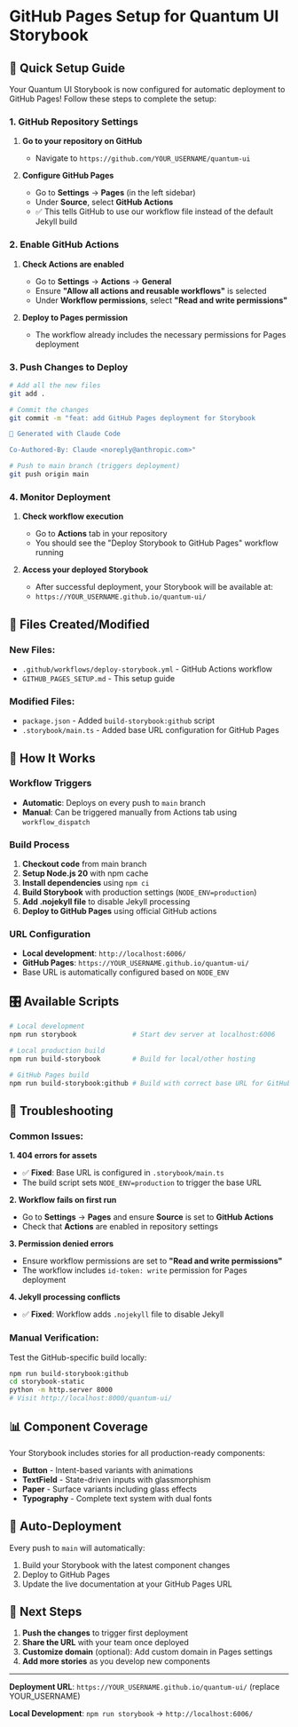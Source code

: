 # GitHub Pages Setup for Quantum UI Storybook

## 🚀 Quick Setup Guide

Your Quantum UI Storybook is now configured for automatic deployment to GitHub Pages! Follow these steps to complete the setup:

### 1. GitHub Repository Settings

1. **Go to your repository on GitHub**
   - Navigate to `https://github.com/YOUR_USERNAME/quantum-ui`

2. **Configure GitHub Pages**
   - Go to **Settings** → **Pages** (in the left sidebar)
   - Under **Source**, select **GitHub Actions**
   - ✅ This tells GitHub to use our workflow file instead of the default Jekyll build

### 2. Enable GitHub Actions

1. **Check Actions are enabled**
   - Go to **Settings** → **Actions** → **General**
   - Ensure **"Allow all actions and reusable workflows"** is selected
   - Under **Workflow permissions**, select **"Read and write permissions"**

2. **Deploy to Pages permission**
   - The workflow already includes the necessary permissions for Pages deployment

### 3. Push Changes to Deploy

```bash
# Add all the new files
git add .

# Commit the changes
git commit -m "feat: add GitHub Pages deployment for Storybook

🚀 Generated with Claude Code

Co-Authored-By: Claude <noreply@anthropic.com>"

# Push to main branch (triggers deployment)
git push origin main
```

### 4. Monitor Deployment

1. **Check workflow execution**
   - Go to **Actions** tab in your repository
   - You should see the "Deploy Storybook to GitHub Pages" workflow running

2. **Access your deployed Storybook**
   - After successful deployment, your Storybook will be available at:
   - `https://YOUR_USERNAME.github.io/quantum-ui/`

## 📁 Files Created/Modified

### New Files:

- `.github/workflows/deploy-storybook.yml` - GitHub Actions workflow
- `GITHUB_PAGES_SETUP.md` - This setup guide

### Modified Files:

- `package.json` - Added `build-storybook:github` script
- `.storybook/main.ts` - Added base URL configuration for GitHub Pages

## 🔧 How It Works

### Workflow Triggers

- **Automatic**: Deploys on every push to `main` branch
- **Manual**: Can be triggered manually from Actions tab using `workflow_dispatch`

### Build Process

1. **Checkout code** from main branch
2. **Setup Node.js 20** with npm cache
3. **Install dependencies** using `npm ci`
4. **Build Storybook** with production settings (`NODE_ENV=production`)
5. **Add .nojekyll file** to disable Jekyll processing
6. **Deploy to GitHub Pages** using official GitHub actions

### URL Configuration

- **Local development**: `http://localhost:6006/`
- **GitHub Pages**: `https://YOUR_USERNAME.github.io/quantum-ui/`
- Base URL is automatically configured based on `NODE_ENV`

## 🎛️ Available Scripts

```bash
# Local development
npm run storybook              # Start dev server at localhost:6006

# Local production build
npm run build-storybook        # Build for local/other hosting

# GitHub Pages build
npm run build-storybook:github # Build with correct base URL for GitHub Pages
```

## 🐛 Troubleshooting

### Common Issues:

**1. 404 errors for assets**

- ✅ **Fixed**: Base URL is configured in `.storybook/main.ts`
- The build script sets `NODE_ENV=production` to trigger the base URL

**2. Workflow fails on first run**

- Go to **Settings** → **Pages** and ensure **Source** is set to **GitHub Actions**
- Check that **Actions** are enabled in repository settings

**3. Permission denied errors**

- Ensure workflow permissions are set to **"Read and write permissions"**
- The workflow includes `id-token: write` permission for Pages deployment

**4. Jekyll processing conflicts**

- ✅ **Fixed**: Workflow adds `.nojekyll` file to disable Jekyll

### Manual Verification:

Test the GitHub-specific build locally:

```bash
npm run build-storybook:github
cd storybook-static
python -m http.server 8000
# Visit http://localhost:8000/quantum-ui/
```

## 📊 Component Coverage

Your Storybook includes stories for all production-ready components:

- **Button** - Intent-based variants with animations
- **TextField** - State-driven inputs with glassmorphism
- **Paper** - Surface variants including glass effects
- **Typography** - Complete text system with dual fonts

## 🔄 Auto-Deployment

Every push to `main` will automatically:

1. Build your Storybook with the latest component changes
2. Deploy to GitHub Pages
3. Update the live documentation at your GitHub Pages URL

## 🎯 Next Steps

1. **Push the changes** to trigger first deployment
2. **Share the URL** with your team once deployed
3. **Customize domain** (optional): Add custom domain in Pages settings
4. **Add more stories** as you develop new components

---

**Deployment URL**: `https://YOUR_USERNAME.github.io/quantum-ui/` (replace YOUR_USERNAME)

**Local Development**: `npm run storybook` → `http://localhost:6006/`
